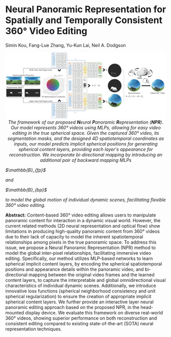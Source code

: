 # Neural Panoramic Representation for Spatially and Temporally Consistent 360° Video Editing

Simin Kou, Fang-Lue Zhang, Yu-Kun Lai, Neil A. Dodgson

<p align="center">
  <img src="assets/teaser.png" width="900">
  <br>
  <em>The framework of our proposed <strong>N</strong>eural <strong>P</strong>anoramic <strong>R</strong>epresentation (<strong>NPR</strong>). Our model represents 360° videos using MLPs, allowing for easy video editing in the true spherical space. Given the captured 360° video, its segmentation masks, and the designed 4D spatiotemporal coordinates as inputs, our model predicts implicit spherical positions for generating spherical content layers, providing each layer's appearance for reconstruction. We incorporate bi-directional mapping by introducing an additional pair of backward mapping MLPs <p>$\mathbb{B}_{fp}$</p> and <p>$\mathbb{B}_{bp}$</p> to model the global motion of individual dynamic scenes, facilitating flexible 360° video editing.</em>
</p>


**Abstract:** Content-based 360° video editing allows users to manipulate panoramic content for interaction in a dynamic visual world. However, the current related methods (2D neural representation and optical flow) show limitations in producing high-quality panoramic content from 360° videos due to their lack of capacity to model the inherent spatiotemporal relationships among pixels in the true panoramic space. To address this issue, we propose a Neural Panoramic Representation (NPR) method to model the global inter-pixel relationships, facilitating immersive video editing. Specifically, our method utilizes MLP-based networks to learn spherical implicit content layers, by encoding the spherical spatiotemporal positions and appearance details within the panoramic video, and bi-directional mapping between the original video frames and the learned content layers, to capture the interpretable and global omnidirectional visual characteristics of individual dynamic scenes. Additionally, we introduce innovative loss functions (spherical neighborhood consistency and unit spherical regularization) to ensure the creation of appropriate implicit spherical content layers. We further provide an interactive layer neural panoramic editing approach based on the proposed NPR, in the head-mounted display device. We evaluate this framework on diverse real-world 360° videos, showing superior performance on both reconstruction and consistent editing compared to existing state-of-the-art (SOTA) neural representation techniques.
